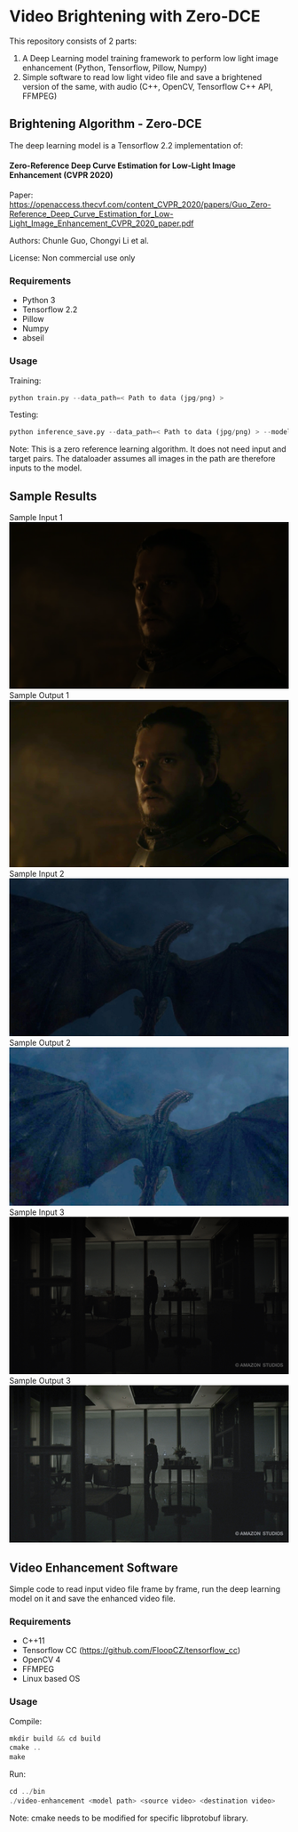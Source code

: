 # Video Brightening with Zero-DCE

This repository consists of 2 parts:


1. A Deep Learning model training framework to perform low light image enhancement (Python, Tensorflow, Pillow, Numpy)
2. Simple software to read low light video file and save a brightened version of the same, with audio (C++, OpenCV, Tensorflow C++ API, FFMPEG)

## Brightening Algorithm - Zero-DCE
The deep learning model is a Tensorflow 2.2 implementation of:

#### Zero-Reference Deep Curve Estimation for Low-Light Image Enhancement (CVPR 2020)

Paper: https://openaccess.thecvf.com/content_CVPR_2020/papers/Guo_Zero-Reference_Deep_Curve_Estimation_for_Low-Light_Image_Enhancement_CVPR_2020_paper.pdf

Authors: Chunle Guo, Chongyi Li et al.

License: Non commercial use only

### Requirements

- Python 3
- Tensorflow 2.2
- Pillow
- Numpy
- abseil

### Usage

Training:
```python
python train.py --data_path=< Path to data (jpg/png) >

```

Testing:
```python
python inference_save.py --data_path=< Path to data (jpg/png) > --model_path=./model_trained/ --image_savepath=< Image save path>

```

Note: This is a zero reference learning algorithm. It does not need input and target pairs.
	  The dataloader assumes all images in the path are therefore inputs to the model.

## Sample Results

Sample Input 1
![Alt text](./Zero-DCE/samples/jon_snow_inp.png?raw=true "Sample Input1")
Sample Output 1
![Alt text](./Zero-DCE/samples/jon_snow_out.png?raw=true "Sample Output1")
Sample Input 2
![Alt text](./Zero-DCE/samples/dragon_inp.jpg?raw=true "Sample Input2")
Sample Output 2
![Alt text](./Zero-DCE/samples/dragon_out.png?raw=true "Sample Output2")
Sample Input 3
![Alt text](./Zero-DCE/samples/man_inp.jpg?raw=true "Sample Input3")
Sample Output 3
![Alt text](./Zero-DCE/samples/man_out.png?raw=true "Sample Output3")

## Video Enhancement Software

Simple code to read input video file frame by frame, run the deep learning model on it and save the enhanced video file.

### Requirements

- C++11
- Tensorflow CC (https://github.com/FloopCZ/tensorflow_cc)
- OpenCV 4
- FFMPEG
- Linux based OS

### Usage

Compile:
```c++
mkdir build && cd build
cmake ..
make

```

Run:
```c++
cd ../bin
./video-enhancement <model path> <source video> <destination video>

```
Note: cmake needs to be modified for specific libprotobuf library.

